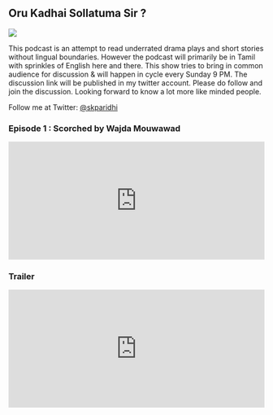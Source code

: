 ## Oru Kadhai Sollatuma Sir ?

<img src="https://s3-us-west-2.amazonaws.com/anchor-generated-image-bank/production/podcast_uploaded_nologo400/20313442/20313442-1639733156893-74195387687a.jpg"/>

This podcast is an attempt to read underrated drama plays and short stories without lingual boundaries. However the podcast will primarily be in Tamil with sprinkles of English here and there. This show tries to bring in common audience for discussion & will happen in cycle every Sunday 9 PM. The discussion link will be published in my twitter account. Please do follow and join the discussion. Looking forward to know a lot more like minded people.

Follow me at
Twitter: <a href="https://twitter.com/skparidhi_xyz">@skparidhi</a>

### Episode 1 : Scorched by Wajda Mouwawad

<iframe src="https://open.spotify.com/embed/episode/0UgW0wUa9J2Y5A6ybvwKAD?utm_source=generator" width="100%" height="232" frameBorder="0" allowfullscreen="" allow="autoplay; clipboard-write; encrypted-media; fullscreen; picture-in-picture"></iframe><br/>

### Trailer

<iframe src="https://open.spotify.com/embed/episode/6d2kMY4FGuLGwdy6Q4wZGO?utm_source=generator" width="100%" height="232" frameBorder="0" allowfullscreen="" allow="autoplay; clipboard-write; encrypted-media; fullscreen; picture-in-picture"></iframe>



